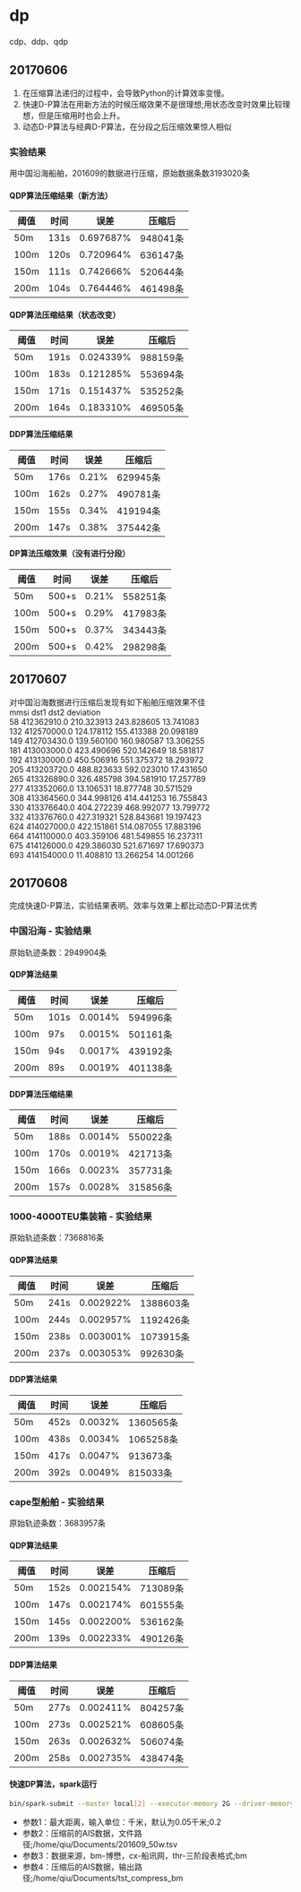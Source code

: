 # dp
cdp、ddp、qdp

## 20170606
1. 在压缩算法递归的过程中，会导致Python的计算效率变慢。
2. 快速D-P算法在用新方法的时候压缩效果不是很理想;用状态改变时效果比较理想，但是压缩用时也会上升。
3. 动态D-P算法与经典D-P算法，在分段之后压缩效果惊人相似

### 实验结果
用中国沿海船舶，201609的数据进行压缩，原始数据条数3193020条

#### QDP算法压缩结果（新方法）
阈值 | 时间 | 误差 | 压缩后
---|---|---|---
50m | 131s | 0.697687% | 948041条
100m | 120s | 0.720964% | 636147条
150m | 111s | 0.742666% | 520644条
200m | 104s | 0.764446% | 461498条

#### QDP算法压缩结果（状态改变）
阈值 | 时间 | 误差 | 压缩后
---|---|---|---
50m | 191s | 0.024339% | 988159条
100m | 183s | 0.121285% | 553694条
150m | 171s | 0.151437% | 535252条
200m | 164s | 0.183310% | 469505条

#### DDP算法压缩结果
阈值 | 时间 | 误差 | 压缩后
---|---|---|---
50m | 176s | 0.21% | 629945条
100m | 162s | 0.27% | 490781条
150m | 155s | 0.34% | 419194条
200m | 147s | 0.38% | 375442条

#### DP算法压缩效果（没有进行分段）
阈值 | 时间 | 误差 | 压缩后
---|---|---|---
50m | 500+s | 0.21% | 558251条
100m | 500+s | 0.29% | 417983条
150m | 500+s | 0.37% | 343443条
200m | 500+s | 0.42% | 298298条


## 20170607
对中国沿海数据进行压缩后发现有如下船舶压缩效果不佳<br>
            mmsi        dst1        dst2  deviation<br>
58   412362910.0  210.323913  243.828605  13.741083<br>
132  412570000.0  124.178112  155.413388  20.098189<br>
149  412703430.0  139.560100  160.980587  13.306255<br>
181  413003000.0  423.490696  520.142649  18.581817<br>
192  413130000.0  450.506916  551.375372  18.293972<br>
205  413203720.0  488.823633  592.023010  17.431650<br>
265  413326890.0  326.485798  394.581910  17.257789<br>
277  413352060.0   13.106531   18.877748  30.571529<br>
308  413364560.0  344.998126  414.441253  16.755843<br>
330  413376640.0  404.272239  468.992077  13.799772<br>
332  413376760.0  427.319321  528.843681  19.197423<br>
624  414027000.0  422.151861  514.087055  17.883196<br>
664  414110000.0  403.359106  481.549855  16.237311<br>
675  414126000.0  429.386030  521.671697  17.690373<br>
693  414154000.0   11.408810   13.266254  14.001266<br>

## 20170608
完成快速D-P算法，实验结果表明。效率与效果上都比动态D-P算法优秀

### 中国沿海 - 实验结果
原始轨迹条数：2949904条

#### QDP算法结果
阈值 | 时间 | 误差 | 压缩后
---|---|---|---
50m | 101s | 0.0014% | 594996条
100m | 97s | 0.0015% | 501161条
150m | 94s | 0.0017% | 439192条
200m | 89s | 0.0019% | 401138条

#### DDP算法压缩结果
阈值 | 时间 | 误差 | 压缩后
---|---|---|---
50m | 188s | 0.0014% | 550022条
100m | 170s | 0.0019% | 421713条
150m | 166s | 0.0023% | 357731条
200m | 157s | 0.0028% | 315856条

### 1000-4000TEU集装箱 - 实验结果
原始轨迹条数：7368816条

#### QDP算法结果
阈值 | 时间 | 误差 | 压缩后
---|---|---|---
50m | 241s | 0.002922% | 1388603条
100m | 244s | 0.002957% | 1192426条
150m | 238s | 0.003001% | 1073915条
200m | 237s | 0.003053% | 992630条

#### DDP算法结果
阈值 | 时间 | 误差 | 压缩后
---|---|---|---
50m | 452s | 0.0032% | 1360565条
100m | 438s | 0.0034% | 1065258条
150m | 417s | 0.0047% | 913673条
200m | 392s | 0.0049% | 815033条

### cape型船舶 - 实验结果
原始轨迹条数：3683957条

#### QDP算法结果
阈值 | 时间 | 误差 | 压缩后
---|---|---|---
50m | 152s | 0.002154% | 713089条
100m | 147s | 0.002174% | 601555条
150m | 145s | 0.002200% | 536162条
200m | 139s | 0.002233% | 490126条

#### DDP算法结果
阈值 | 时间 | 误差 | 压缩后
---|---|---|---
50m | 277s | 0.002411% | 804257条
100m | 273s | 0.002521% | 608605条
150m | 263s | 0.002632% | 506074条
200m | 258s | 0.002735% | 438474条

#### 快速DP算法，spark运行
```bash
bin/spark-submit --master local[2] --executor-memory 2G --driver-memory 1G --conf spark.default.parallelism=12 --conf spark.shuffle.memoryFraction=0.3  /media/qiu/193D-D9CB/qiu/dp_main_spark.py 0.2 /home/qiu/Documents/201609_50w.tsv bm /home/qiu/Documents/tst_compress_bm
```

- 参数1：最大距离，输入单位：千米，默认为0.05千米;0.2
- 参数2：压缩前的AIS数据，文件路径;/home/qiu/Documents/201609_50w.tsv
- 参数3：数据来源，bm-博懋，cx-船讯网，thr-三阶段表格式;bm
- 参数4：压缩后的AIS数据，输出路径;/home/qiu/Documents/tst_compress_bm
